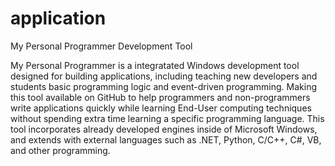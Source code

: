 # application
My Personal Programmer Development Tool
 
My Personal Programmer is a integratated Windows development
tool designed for building applications, including teaching
new developers and students basic programming logic and
event-driven programming. Making this tool available on GitHub to
help programmers and non-programmers write applications quickly
while learning End-User computing techniques without 
spending extra time learning a specific programming language. 
This tool incorporates already developed engines inside
of Microsoft Windows, and extends with external languages
such as .NET, Python, C/C++, C#, VB, and other programming.







